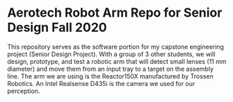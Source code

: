 # Aerotech Robot Arm Repo for Senior Design Fall 2020

This repository serves as the software portion for my capstone engineering project (Senior Design Project). With a group of 3 other students, we will design, prototype, and test a robotic arm that will detect small lenses (11 mm diameter) and move them from an input tray to a target on the assembly line. The arm we are using is the Reactor150X manufactured by Trossen Robotics. An Intel Realsense D435i is the camera we used for our perception. 
